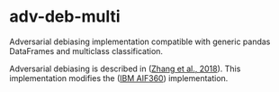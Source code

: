 # adv-deb-multi

Adversarial debiasing implementation compatible with generic pandas DataFrames and multiclass classification.

Adversarial debiasing is described in ([Zhang et al., 2018](https://arxiv.org/abs/1801.07593)). This implementation modifies the ([IBM AIF360](https://github.com/Trusted-AI/AIF360/blob/master/aif360/algorithms/inprocessing/adversarial_debiasing.py)) implementation.
